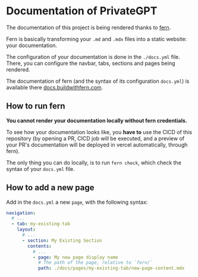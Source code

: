 # Documentation of PrivateGPT

The documentation of this project is being rendered thanks to [fern](https://github.com/fern-api/fern).

Fern is basically transforming your `.md` and `.mdx` files into a static website: your documentation.

The configuration of your documentation is done in the `./docs.yml` file.
There, you can configure the navbar, tabs, sections and pages being rendered.

The documentation of fern (and the syntax of its configuration `docs.yml`) is
available there [docs.buildwithfern.com](https://docs.buildwithfern.com/).

## How to run fern

**You cannot render your documentation locally without fern credentials.**

To see how your documentation looks like, you **have to** use the CICD of this
repository (by opening a PR, CICD job will be executed, and a preview of
your PR's documentation will be deployed in vercel automatically, through fern).

The only thing you can do locally, is to run `fern check`, which check the syntax of
your `docs.yml` file.

## How to add a new page
Add in the `docs.yml` a new `page`, with the following syntax:

```yml
navigation:
  # ...
  - tab: my-existing-tab
    layout:
      # ...
      - section: My Existing Section
        contents:
          # ...
          - page: My new page display name
            # The path of the page, relative to `fern/`
            path: ./docs/pages/my-existing-tab/new-page-content.mdx
```
